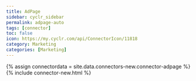 ```yaml
---
title: AdPage
sidebar: cyclr_sidebar
permalink: adpage-auto
tags: [connector]
toc: false
icon: https://my.cyclr.com/api/ConnectorIcon/11818
category: Marketing
categories: [Marketing]
---
```

{% assign connectordata = site.data.connectors-new.connector-adpage %}
{% include connector-new.html %}	